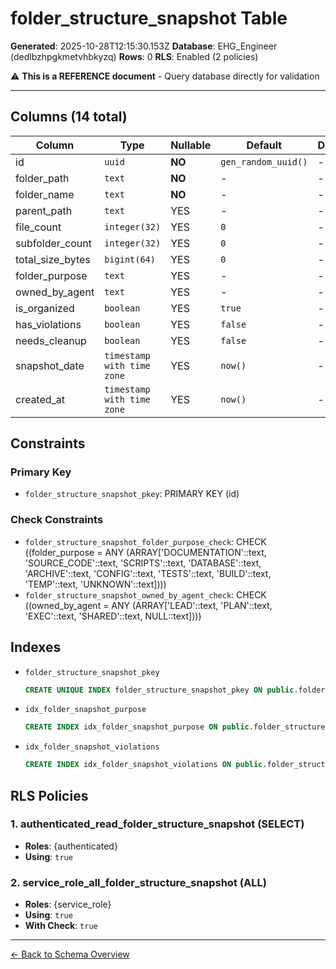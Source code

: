 # folder_structure_snapshot Table

**Generated**: 2025-10-28T12:15:30.153Z
**Database**: EHG_Engineer (dedlbzhpgkmetvhbkyzq)
**Rows**: 0
**RLS**: Enabled (2 policies)

⚠️ **This is a REFERENCE document** - Query database directly for validation

---

## Columns (14 total)

| Column | Type | Nullable | Default | Description |
|--------|------|----------|---------|-------------|
| id | `uuid` | **NO** | `gen_random_uuid()` | - |
| folder_path | `text` | **NO** | - | - |
| folder_name | `text` | **NO** | - | - |
| parent_path | `text` | YES | - | - |
| file_count | `integer(32)` | YES | `0` | - |
| subfolder_count | `integer(32)` | YES | `0` | - |
| total_size_bytes | `bigint(64)` | YES | `0` | - |
| folder_purpose | `text` | YES | - | - |
| owned_by_agent | `text` | YES | - | - |
| is_organized | `boolean` | YES | `true` | - |
| has_violations | `boolean` | YES | `false` | - |
| needs_cleanup | `boolean` | YES | `false` | - |
| snapshot_date | `timestamp with time zone` | YES | `now()` | - |
| created_at | `timestamp with time zone` | YES | `now()` | - |

## Constraints

### Primary Key
- `folder_structure_snapshot_pkey`: PRIMARY KEY (id)

### Check Constraints
- `folder_structure_snapshot_folder_purpose_check`: CHECK ((folder_purpose = ANY (ARRAY['DOCUMENTATION'::text, 'SOURCE_CODE'::text, 'SCRIPTS'::text, 'DATABASE'::text, 'ARCHIVE'::text, 'CONFIG'::text, 'TESTS'::text, 'BUILD'::text, 'TEMP'::text, 'UNKNOWN'::text])))
- `folder_structure_snapshot_owned_by_agent_check`: CHECK ((owned_by_agent = ANY (ARRAY['LEAD'::text, 'PLAN'::text, 'EXEC'::text, 'SHARED'::text, NULL::text])))

## Indexes

- `folder_structure_snapshot_pkey`
  ```sql
  CREATE UNIQUE INDEX folder_structure_snapshot_pkey ON public.folder_structure_snapshot USING btree (id)
  ```
- `idx_folder_snapshot_purpose`
  ```sql
  CREATE INDEX idx_folder_snapshot_purpose ON public.folder_structure_snapshot USING btree (folder_purpose)
  ```
- `idx_folder_snapshot_violations`
  ```sql
  CREATE INDEX idx_folder_snapshot_violations ON public.folder_structure_snapshot USING btree (has_violations)
  ```

## RLS Policies

### 1. authenticated_read_folder_structure_snapshot (SELECT)

- **Roles**: {authenticated}
- **Using**: `true`

### 2. service_role_all_folder_structure_snapshot (ALL)

- **Roles**: {service_role}
- **Using**: `true`
- **With Check**: `true`

---

[← Back to Schema Overview](../database-schema-overview.md)
